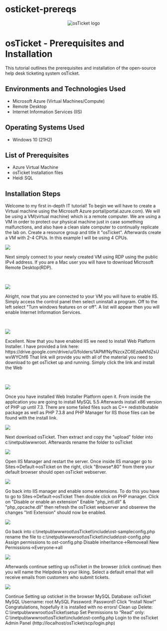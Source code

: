 # osticket-prereqs

<p align="center">
<img src="https://i.imgur.com/Clzj7Xs.png" alt="osTicket logo"/>
</p>

<h1>osTicket - Prerequisites and Installation</h1>
This tutorial outlines the prerequisites and installation of the open-source help desk ticketing system osTicket.<br />

<h2>Environments and Technologies Used</h2>

- Microsoft Azure (Virtual Machines/Compute)
- Remote Desktop
- Internet Information Services (IIS)

<h2>Operating Systems Used </h2>

- Windows 10</b> (21H2)

<h2>List of Prerequisites</h2>

- Azure Virtual Machine
- osTicket Installation files
- Heidi SQL

<h2>Installation Steps</h2>
Welcome to my first in-depth IT tutorial! To begin we will have to create a Virtual machine using the Microsoft Azure portal(portal.azure.com). We will be using a VM(virtual machine) which is a remote computer. We are using a VM in order to protect our physical machine just in case something malfunctions, and also have a clean slate computer to continually replicate the lab on. Create a resource group and title it "osTicket". Afterwards create a VM with 2-4 CPUs. In this example I will be using 4 CPUs.

<p>
<img src="https://camo.githubusercontent.com/a79d5d7d8a79061b1a47c8b9af68edfd8dc5a12ddf855cc8ac150047ea804332/68747470733a2f2f692e696d6775722e636f6d2f4f506149476f4e2e706e67"Disk Sanitization Steps"/>
</p>

<p>

  Next simply connect to your newly created VM using RDP using the public IPv4 address. If you are a Mac user you will have to download Microsoft Remote Desktop(RDP).
</p>
<br />

<p>
<img src="https://camo.githubusercontent.com/42dd9887098b27ff54b58f5009e143937e72a7fe2bb22f2d1a5e0428d537c9d2/68747470733a2f2f692e696d6775722e636f6d2f754c564b7a78532e706e67"Disk Sanitization Steps"/>
</p>
<p>
Alright, now that you are connected to your VM you will have to enable IIS. Simply access the control panel then select uninstall a program. Off to the left select "Turn windows features on or off". A list will appear then you will enable Internet Information Services.
</p>
<br />

<p>
<img src="https://camo.githubusercontent.com/5b33636bf9631e4dd4a359fbe3658f491b42c3c43cb787638537c13b5b7358d8/68747470733a2f2f692e696d6775722e636f6d2f7174456e7557752e706e67"Disk Sanitization Steps"/>
</p>
<p>
Excellent. Now that you have enabled IIS we need to install Web Platform Installer. I have provided a link here: https://drive.google.com/drive/u/0/folders/1APMfNyfNzcxZC6EzdaNfdZsUwxWYChf6 That link will provide you with all of the material you need to download to get osTicket up and running. Simply click the link and install the Web
</p>
<br />

<p>
<img src="https://camo.githubusercontent.com/dace16bc34d0e0b6e94ad2d41a59f8fd51f1f8f8156de85feab827c565330a96/68747470733a2f2f692e696d6775722e636f6d2f417848436651362e706e67"Disk Sanitization Steps"/>
</p>
<p>
Once you have installed Web Installer Platform open it. From inside the application you are going to install MySQL 5.5 Afterwards install x86 version of PHP up until 7.3. There are some failed files such as C++ redistributable package as well as PHP 7.3.8 and PHP Manager for IIS those files can be found with the install link.

<p>
<img src="https://camo.githubusercontent.com/fc49c6aac993694d74a89b0767c3e48698e7319b3e2a46a3591dc621e648a85b/68747470733a2f2f692e696d6775722e636f6d2f4a4a38625a654a2e706e67"Disk Sanitization Steps"/>
</p>

Next download osTicket. Then extract and copy the "upload" folder into c:\inetpub\wwwroot. Afterwards rename the folder to osTicket

<p>
<img src="https://camo.githubusercontent.com/9bc12af66ae526b5e9ac382f00821d2711350408fab1aa9d2fff61fe55d4d488/68747470733a2f2f692e696d6775722e636f6d2f54554769534b692e706e67"Disk Sanitization Steps"/>
</p>

Open IIS Manager and restart the server. Once inside IIS manager go to Sites->Default->osTicket on the right, click "Browse*.80" from there your default browser should open osTicket webserver.

<p>
<img src="https://camo.githubusercontent.com/187e967bbdc82077c8b030df98634a7efb7f485989e7fdf05185063dc734b779/68747470733a2f2f692e696d6775722e636f6d2f34416b546b56302e706e67"Disk Sanitization Steps"/>

Go back into IIS manager and enable some extensions. To do this you have to go to Sites->Default->osTicket Then double click on PHP manager. Click on "Disable or enable an extension" Enable "php_intl.dll" & "php_opcache.dll" then refresh the osTicket webserver and obsereve the changes "Intl Extension" should now be enabled.

<p>
<img src="https://camo.githubusercontent.com/df63e4c9a24a7cae64600115976cbba196a898759e21ff2efa95aa0cef30f764/68747470733a2f2f692e696d6775722e636f6d2f41505a675554542e706e67"Disk Sanitization Steps"/>

Go back into c:\inetpub\wwwroot\osTicket\include\ost-sampleconfig.php rename the file to c:\inetpub\wwwroot\osTicket\include\ost-config.php Assign permissions to ost-config.php Disable inheritance->Removeall New Permissions->Everyone->all

<p>
<img src="https://camo.githubusercontent.com/f183cf6652b574ae99ea745333961613a309ba7795e415a101becb927b2bb45a/68747470733a2f2f692e696d6775722e636f6d2f316e59615947652e706e67"Disk Sanitization Steps"/>

Afterwards continue setting up osTicket in the browser (click continue) then you will name the Helpdesk to your liking. Select a default email that will receive emails from customers who submit tickets.

<p>
<img src="https://camo.githubusercontent.com/758d3bb0c9a27ce62a83eeea343a6d0464ce41ceb4f5f42784e418d56c0165e8/68747470733a2f2f692e696d6775722e636f6d2f526d566b3371352e706e67"Disk Sanitization Steps"/>

Continue Setting up osticket in the browser MySQL Database: osTicket MySQL Username: root MySQL Password: Password1 Click “Install Now!” Congratulations, hopefully it is installed with no errors! Clean up Delete: C:\inetpub\wwwroot\osTicket\setup Set Permissions to “Read” only: C:\inetpub\wwwroot\osTicket\include\ost-config.php Login to the osTicket Admin Panel (http://localhost/osTicket/scp/login.php)
